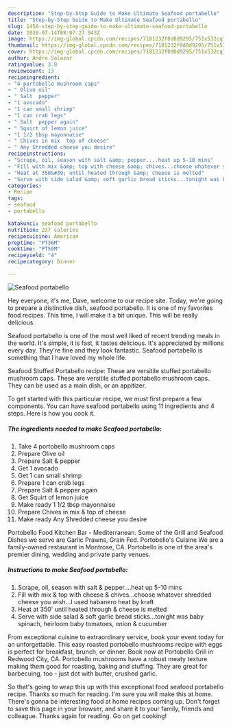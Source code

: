```yaml
---
description: "Step-by-Step Guide to Make Ultimate Seafood portabello"
title: "Step-by-Step Guide to Make Ultimate Seafood portabello"
slug: 1458-step-by-step-guide-to-make-ultimate-seafood-portabello
date: 2020-07-14T08:07:27.943Z
image: https://img-global.cpcdn.com/recipes/7181232f0d0d9295/751x532cq70/seafood-portabello-recipe-main-photo.jpg
thumbnail: https://img-global.cpcdn.com/recipes/7181232f0d0d9295/751x532cq70/seafood-portabello-recipe-main-photo.jpg
cover: https://img-global.cpcdn.com/recipes/7181232f0d0d9295/751x532cq70/seafood-portabello-recipe-main-photo.jpg
author: Andre Salazar
ratingvalue: 3.8
reviewcount: 13
recipeingredient:
- "4 portobello mushroom caps"
- " Olive oil"
- " Salt  pepper"
- "1 avocado"
- "1 can small shrimp"
- "1 can crab legs"
- " Salt  pepper again"
- " Squirt of lemon juice"
- "1 1/2 tbsp mayonnaise"
- " Chives in mix  top of cheese"
- " Any Shredded cheese you desire"
recipeinstructions:
- "Scrape, oil, season with salt &amp; pepper....heat up 5-10 mins"
- "Fill with mix &amp; top with cheese &amp; chives...choose whatever shredded cheese you wish...I used habanero heat by kraft"
- "Heat at 350&#39; until heated through &amp; cheese is melted"
- "Serve with side salad &amp; soft garlic bread sticks...tonight was baby spinach, heirloom baby tomatoes, onion &amp; cucumber"
categories:
- Recipe
tags:
- seafood
- portabello

katakunci: seafood portabello 
nutrition: 237 calories
recipecuisine: American
preptime: "PT36M"
cooktime: "PT56M"
recipeyield: "4"
recipecategory: Dinner

---
```



![Seafood portabello](https://img-global.cpcdn.com/recipes/7181232f0d0d9295/751x532cq70/seafood-portabello-recipe-main-photo.jpg)

Hey everyone, it's me, Dave, welcome to our recipe site. Today, we're going to prepare a distinctive dish, seafood portabello. It is one of my favorites food recipes. This time, I will make it a bit unique. This will be really delicious.

Seafood portabello is one of the most well liked of recent trending meals in the world. It's simple, it is fast, it tastes delicious. It's appreciated by millions every day. They're fine and they look fantastic. Seafood portabello is something that I have loved my whole life.

Seafood Stuffed Portabello recipe: These are versitile stuffed portabello mushroom caps. These are versitile stuffed portabello mushroom caps. They can be used as a main dish, or an appitizer.


To get started with this particular recipe, we must first prepare a few components. You can have seafood portabello using 11 ingredients and 4 steps. Here is how you cook it.

<!--inarticleads1-->

##### The ingredients needed to make Seafood portabello:

1. Take 4 portobello mushroom caps
1. Prepare  Olive oil
1. Prepare  Salt &amp; pepper
1. Get 1 avocado
1. Get 1 can small shrimp
1. Prepare 1 can crab legs
1. Prepare  Salt &amp; pepper again
1. Get  Squirt of lemon juice
1. Make ready 1 1/2 tbsp mayonnaise
1. Prepare  Chives in mix &amp; top of cheese
1. Make ready  Any Shredded cheese you desire


Portobello Food Kitchen Bar - Mediterranean. Some of the Grill and Seafood Dishes we serve are Garlic Prawns, Grain Fed. Portobello&#39;s Cuisine We are a family-owned restaurant in Montrose, CA. Portobello is one of the area&#39;s premier dining, wedding and private party venues. 

<!--inarticleads2-->

##### Instructions to make Seafood portabello:

1. Scrape, oil, season with salt &amp; pepper....heat up 5-10 mins
1. Fill with mix &amp; top with cheese &amp; chives...choose whatever shredded cheese you wish...I used habanero heat by kraft
1. Heat at 350&#39; until heated through &amp; cheese is melted
1. Serve with side salad &amp; soft garlic bread sticks...tonight was baby spinach, heirloom baby tomatoes, onion &amp; cucumber


From exceptional cuisine to extraordinary service, book your event today for an unforgettable. This easy roasted portobello mushrooms recipe with eggs is perfect for breakfast, brunch, or dinner. Book now at Portobello Grill in Redwood City, CA. Portobello mushrooms have a robust meaty texture making them good for roasting, baking and stuffing. They are great for barbecuing, too - just dot with butter, crushed garlic. 

So that's going to wrap this up with this exceptional food seafood portabello recipe. Thanks so much for reading. I'm sure you will make this at home. There's gonna be interesting food at home recipes coming up. Don't forget to save this page in your browser, and share it to your family, friends and colleague. Thanks again for reading. Go on get cooking!
